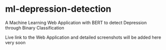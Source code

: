 # ml-depression-detection

A Machine Learning Web Application with BERT to detect Depression through Binary Classification

Live link to the Web Application and detailed screenshots will be added here very soon


